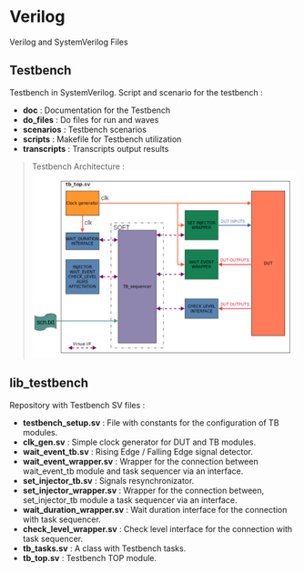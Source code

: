 # Verilog
Verilog and SystemVerilog Files

## Testbench
Testbench in SystemVerilog.
Script and scenario for the testbench :
* **doc** : Documentation for the Testbench
* **do_files** : Do files for run and waves
* **scenarios** : Testbench scenarios
* **scripts** : Makefile for Testbench utilization
* **transcripts** : Transcripts output results

> Testbench Architecture :![TB_ARCHI](https://github.com/JorisPellereau/Verilog/blob/master/Testbench/doc/TB_ARCHI.png)

## lib_testbench
Repository with Testbench SV files :

* **testbench_setup.sv** : File with constants for the configuration of TB modules.
* **clk_gen.sv**         : Simple clock generator for DUT and TB modules.
* **wait_event_tb.sv**   : Rising Edge / Falling Edge signal detector.
* **wait_event_wrapper.sv** : Wrapper for the connection between wait_event_tb module and task sequencer via an interface.
* **set_injector_tb.sv** : Signals resynchronizator.
* **set_injector_wrapper.sv** : Wrapper for the connection between, set_injector_tb module a task sequencer via an interface.
* **wait_duration_wrapper.sv** : Wait duration interface for the connection with task sequencer.
* **check_level_wrapper.sv** : Check level interface for the connection with task sequencer.
* **tb_tasks.sv** : A class with Testbench tasks.
* **tb_top.sv** : Testbench TOP module.
